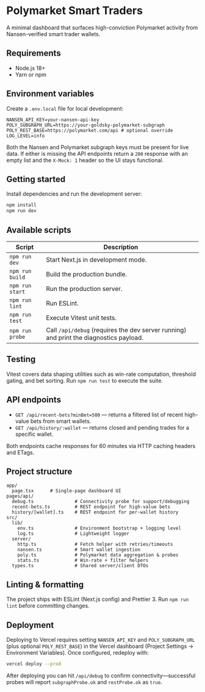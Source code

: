 # Polymarket Smart Traders

A minimal dashboard that surfaces high-conviction Polymarket activity from Nansen-verified smart trader wallets.

## Requirements

- Node.js 18+
- Yarn or npm

## Environment variables

Create a `.env.local` file for local development:

```
NANSEN_API_KEY=your-nansen-api-key
POLY_SUBGRAPH_URL=https://your-goldsky-polymarket-subgraph
POLY_REST_BASE=https://polymarket.com/api # optional override
LOG_LEVEL=info
```

Both the Nansen and Polymarket subgraph keys must be present for live data. If either is missing the API endpoints return a `200` response with an empty list and the `X-Mock: 1` header so the UI stays functional.

## Getting started

Install dependencies and run the development server:

```bash
npm install
npm run dev
```

## Available scripts

| Script | Description |
| --- | --- |
| `npm run dev` | Start Next.js in development mode. |
| `npm run build` | Build the production bundle. |
| `npm run start` | Run the production server. |
| `npm run lint` | Run ESLint. |
| `npm run test` | Execute Vitest unit tests. |
| `npm run probe` | Call `/api/debug` (requires the dev server running) and print the diagnostics payload. |

## Testing

Vitest covers data shaping utilities such as win-rate computation, threshold gating, and bet sorting. Run `npm run test` to execute the suite.

## API endpoints

- `GET /api/recent-bets?minBet=500` — returns a filtered list of recent high-value bets from smart wallets.
- `GET /api/history/:wallet` — returns closed and pending trades for a specific wallet.

Both endpoints cache responses for 60 minutes via HTTP caching headers and ETags.

## Project structure

```
app/
  page.tsx      # Single-page dashboard UI
pages/api/
  debug.ts               # Connectivity probe for support/debugging
  recent-bets.ts         # REST endpoint for high-value bets
  history/[wallet].ts    # REST endpoint for per-wallet history
src/
  lib/
    env.ts               # Environment bootstrap + logging level
    log.ts               # Lightweight logger
  server/
    http.ts              # Fetch helper with retries/timeouts
    nansen.ts            # Smart wallet ingestion
    poly.ts              # Polymarket data aggregation & probes
    stats.ts             # Win-rate + filter helpers
  types.ts               # Shared server/client DTOs
```

## Linting & formatting

The project ships with ESLint (Next.js config) and Prettier 3. Run `npm run lint` before committing changes.

## Deployment

Deploying to Vercel requires setting `NANSEN_API_KEY` and `POLY_SUBGRAPH_URL` (plus optional `POLY_REST_BASE`) in the Vercel dashboard (Project Settings → Environment Variables). Once configured, redeploy with:

```bash
vercel deploy --prod
```

After deploying you can hit `/api/debug` to confirm connectivity—successful probes will report `subgraphProbe.ok` and `restProbe.ok` as `true`.

